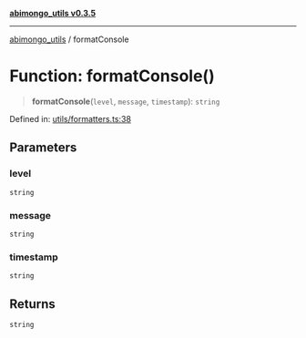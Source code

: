 [**abimongo_utils v0.3.5**](../README.md)

***

[abimongo_utils](../README.md) / formatConsole

# Function: formatConsole()

> **formatConsole**(`level`, `message`, `timestamp`): `string`

Defined in: [utils/formatters.ts:38](https://github.com/NodEm9/abimongo_utils/blob/62e08380578108b0497622fb9a13efb3beac383a/src/utils/formatters.ts#L38)

## Parameters

### level

`string`

### message

`string`

### timestamp

`string`

## Returns

`string`
